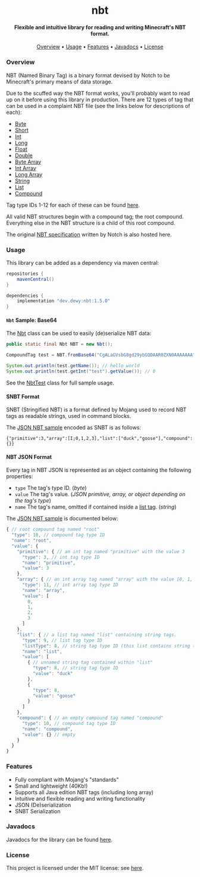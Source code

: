 <h1 align="center">
  nbt
  <br>
</h1>

<h4 align="center">Flexible and intuitive library for reading and writing Minecraft's NBT format.</h4>

<p align="center">
  <a href="#overview">Overview</a>
  •
  <a href="#usage">Usage</a>
  •
  <a href="#features">Features</a>
  •
  <a href="#javadocs">Javadocs</a>
  •
  <a href="#license">License</a>
</p>

### Overview

NBT (Named Binary Tag) is a binary format devised by Notch to be Minecraft's primary means of data storage.

Due to the scuffed way the NBT format works, you'll probably want to read up on it before using this library in production.
There are 12 types of tag that can be used in a complaint NBT file (see the links below for descriptions of each):

- [Byte](src/main/java/dev/dewy/nbt/tags/primitive/ByteTag.java)
- [Short](src/main/java/dev/dewy/nbt/tags/primitive/ShortTag.java)
- [Int](src/main/java/dev/dewy/nbt/tags/primitive/IntTag.java)
- [Long](src/main/java/dev/dewy/nbt/tags/primitive/LongTag.java)
- [Float](src/main/java/dev/dewy/nbt/tags/primitive/FloatTag.java)
- [Double](src/main/java/dev/dewy/nbt/tags/primitive/DoubleTag.java)
- [Byte Array](src/main/java/dev/dewy/nbt/tags/array/ByteArrayTag.java)
- [Int Array](src/main/java/dev/dewy/nbt/tags/array/IntArrayTag.java)
- [Long Array](src/main/java/dev/dewy/nbt/tags/array/LongArrayTag.java)
- [String](src/main/java/dev/dewy/nbt/tags/primitive/StringTag.java)
- [List](src/main/java/dev/dewy/nbt/tags/collection/ListTag.java)
- [Compound](src/main/java/dev/dewy/nbt/tags/collection/CompoundTag.java)                                                       

Tag type IDs 1-12 for each of these can be found [here](src/main/java/dev/dewy/nbt/tags/TagType.java).

All valid NBT structures begin with a compound tag; the root compound. Everything else in the NBT structure is a child of this root compound.

The original [NBT specification](NBT.txt) written by Notch is also hosted here.

### Usage

This library can be added as a dependency via maven central:

```groovy
repositories {
    mavenCentral()
}

dependencies {
    implementation "dev.dewy:nbt:1.5.0"
}
```

#### `Nbt` Sample: Base64

The [Nbt](src/main/java/dev/dewy/nbt/Nbt.java) class can be used to easily (de)serialize NBT data:

```java
public static final Nbt NBT = new Nbt();
```

```java
CompoundTag test = NBT.fromBase64("CgALaGVsbG8gd29ybGQDAAR0ZXN0AAAAAAA");

System.out.println(test.getName()); // hello world
System.out.println(test.getInt("test").getValue()); // 0
```

See the [NbtTest](src/test/java/dev/dewy/nbt/test/NbtTest.java) class for full sample usage.


#### SNBT Format

SNBT (Stringified NBT) is a format defined by Mojang used to record NBT tags as readable strings, used in command blocks.

The [JSON NBT sample](samples/sample.json) encoded as SNBT is as follows:

```text
{"primitive":3,"array":[I;0,1,2,3],"list":["duck","goose"],"compound":{}}
```

#### NBT JSON Format

Every tag in NBT JSON is represented as an object containing the following properties:

- `type` The tag's type ID. (*byte*)
- `value` The tag's value. (*JSON primitive, array, or object depending on the tag's type*)
- `name` The tag's name, omitted if contained inside a [list tag](src/main/java/dev/dewy/nbt/tags/collection/ListTag.java). (*string*)

The [JSON NBT sample](samples/sample.json) is documented below:

```js
{ // root compound tag named "root"
  "type": 10, // compound tag type ID
  "name": "root",
  "value": {
    "primitive": { // an int tag named "primitive" with the value 3
      "type": 3, // int tag type ID
      "name": "primitive",
      "value": 3
    },
    "array": { // an int array tag named "array" with the value [0, 1, 2, 3]
      "type": 11, // int array tag type ID
      "name": "array",
      "value": [
        0,
        1,
        2,
        3
      ]
    },
    "list": { // a list tag named "list" containing string tags.
      "type": 9, // list tag type ID
      "listType": 8, // string tag type ID (this list contains string tags)
      "name": "list",
      "value": [
        { // unnamed string tag contained within "list"
          "type": 8, // string tag type ID
          "value": "duck"
        },
        {
          "type": 8,
          "value": "goose"
        }
      ]
    },
    "compound": { // an empty compound tag named "compound"
      "type": 10, // compound tag type ID
      "name": "compound",
      "value": {} // empty
    }
  }
}
```

### Features

- Fully compliant with Mojang's "standards"
- Small and lightweight (40Kb!)
- Supports all Java edition NBT tags (including long array)
- Intuitive and flexible reading and writing functionality
- JSON (De)serialization
- SNBT Serialization

### Javadocs

Javadocs for the library can be found [here](https://javadoc.io/doc/dev.dewy/nbt/latest/index.html).

### License

This project is licensed under the MIT license: see [here](LICENSE.md).
